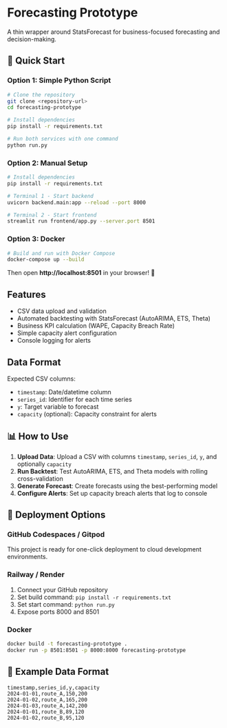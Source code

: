 # Forecasting Prototype

A thin wrapper around StatsForecast for business-focused forecasting and decision-making.

## 🚀 Quick Start

### Option 1: Simple Python Script
```bash
# Clone the repository
git clone <repository-url>
cd forecasting-prototype

# Install dependencies
pip install -r requirements.txt

# Run both services with one command
python run.py
```

### Option 2: Manual Setup
```bash
# Install dependencies
pip install -r requirements.txt

# Terminal 1 - Start backend
uvicorn backend.main:app --reload --port 8000

# Terminal 2 - Start frontend
streamlit run frontend/app.py --server.port 8501
```

### Option 3: Docker
```bash
# Build and run with Docker Compose
docker-compose up --build
```

Then open **http://localhost:8501** in your browser! 🎉

## Features

- CSV data upload and validation
- Automated backtesting with StatsForecast (AutoARIMA, ETS, Theta)
- Business KPI calculation (WAPE, Capacity Breach Rate)
- Simple capacity alert configuration
- Console logging for alerts

## Data Format

Expected CSV columns:
- `timestamp`: Date/datetime column
- `series_id`: Identifier for each time series
- `y`: Target variable to forecast
- `capacity` (optional): Capacity constraint for alerts

## 📊 How to Use

1. **Upload Data**: Upload a CSV with columns `timestamp`, `series_id`, `y`, and optionally `capacity`
2. **Run Backtest**: Test AutoARIMA, ETS, and Theta models with rolling cross-validation
3. **Generate Forecast**: Create forecasts using the best-performing model
4. **Configure Alerts**: Set up capacity breach alerts that log to console

## 🚀 Deployment Options

### GitHub Codespaces / Gitpod
This project is ready for one-click deployment to cloud development environments.

### Railway / Render
1. Connect your GitHub repository
2. Set build command: `pip install -r requirements.txt`
3. Set start command: `python run.py`
4. Expose ports 8000 and 8501

### Docker
```bash
docker build -t forecasting-prototype .
docker run -p 8501:8501 -p 8000:8000 forecasting-prototype
```

## 🧪 Example Data Format

```csv
timestamp,series_id,y,capacity
2024-01-01,route_A,150,200
2024-01-02,route_A,165,200
2024-01-03,route_A,142,200
2024-01-01,route_B,89,120
2024-01-02,route_B,95,120
```
